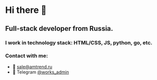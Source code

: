 # Hi there 👋
## Full-stack developer from Russia.
### I work in technology stack: HTML/CSS, JS, python, go, etc.
### Contact with me:
  - 📧 [sale@amtrend.ru](mailto:sale@amtrend.ru)
  - 💬 Telegram [@works_admin](https://t.me/works_admin)

